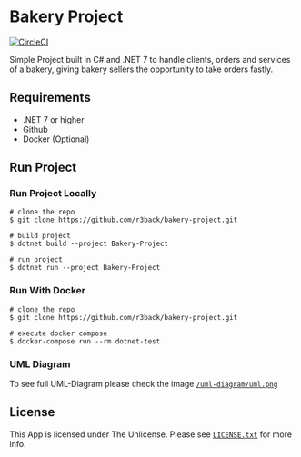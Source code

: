# Bakery Project

[![CircleCI](https://dl.circleci.com/status-badge/img/gh/r3back/bakery-project/tree/main.svg?style=shield)](https://dl.circleci.com/status-badge/redirect/gh/r3back/bakery-project/tree/main)

Simple Project built in C# and .NET 7 to handle clients, orders and services of a bakery, giving bakery sellers the opportunity to take orders fastly.

## Requirements

* .NET 7 or higher
* Github
* Docker (Optional)

## Run Project

### Run Project Locally
```console
# clone the repo
$ git clone https://github.com/r3back/bakery-project.git

# build project
$ dotnet build --project Bakery-Project

# run project
$ dotnet run --project Bakery-Project
```

### Run With Docker
```console
# clone the repo
$ git clone https://github.com/r3back/bakery-project.git

# execute docker compose
$ docker-compose run --rm dotnet-test
```

### UML Diagram
To see full UML-Diagram please check the image [`/uml-diagram/uml.png`](https://github.com/r3back/bakery-project/blob/main/Bakery-Project/uml-diagram/uml.png)


## License
This App is licensed under The Unlicense. Please see [`LICENSE.txt`](https://github.com/r3back/bakery-project/blob/main/LICENSE) for more info.
